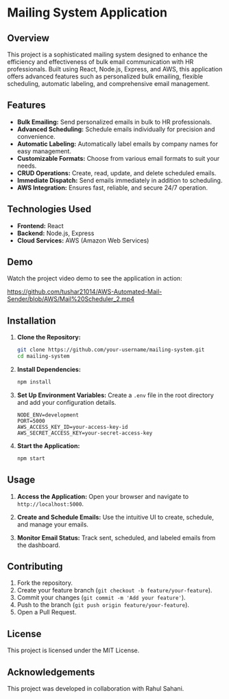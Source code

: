 # Mailing System Application

## Overview

This project is a sophisticated mailing system designed to enhance the efficiency and effectiveness of bulk email communication with HR professionals. Built using React, Node.js, Express, and AWS, this application offers advanced features such as personalized bulk emailing, flexible scheduling, automatic labeling, and comprehensive email management.

## Features

- **Bulk Emailing:** Send personalized emails in bulk to HR professionals.
- **Advanced Scheduling:** Schedule emails individually for precision and convenience.
- **Automatic Labeling:** Automatically label emails by company names for easy management.
- **Customizable Formats:** Choose from various email formats to suit your needs.
- **CRUD Operations:** Create, read, update, and delete scheduled emails.
- **Immediate Dispatch:** Send emails immediately in addition to scheduling.
- **AWS Integration:** Ensures fast, reliable, and secure 24/7 operation.

## Technologies Used

- **Frontend:** React
- **Backend:** Node.js, Express
- **Cloud Services:** AWS (Amazon Web Services)

## Demo
Watch the project video demo to see the application in action:

https://github.com/tushar21014/AWS-Automated-Mail-Sender/blob/AWS/Mail%20Scheduler_2.mp4


## Installation

1. **Clone the Repository:**
    ```bash
    git clone https://github.com/your-username/mailing-system.git
    cd mailing-system
    ```

2. **Install Dependencies:**
    ```bash
    npm install
    ```

3. **Set Up Environment Variables:**
    Create a `.env` file in the root directory and add your configuration details.
    ```env
    NODE_ENV=development
    PORT=5000
    AWS_ACCESS_KEY_ID=your-access-key-id
    AWS_SECRET_ACCESS_KEY=your-secret-access-key
    ```

4. **Start the Application:**
    ```bash
    npm start
    ```

## Usage

1. **Access the Application:**
   Open your browser and navigate to `http://localhost:5000`.

2. **Create and Schedule Emails:**
   Use the intuitive UI to create, schedule, and manage your emails.

3. **Monitor Email Status:**
   Track sent, scheduled, and labeled emails from the dashboard.

## Contributing

1. Fork the repository.
2. Create your feature branch (`git checkout -b feature/your-feature`).
3. Commit your changes (`git commit -m 'Add your feature'`).
4. Push to the branch (`git push origin feature/your-feature`).
5. Open a Pull Request.

## License

This project is licensed under the MIT License.

## Acknowledgements

This project was developed in collaboration with Rahul Sahani.
